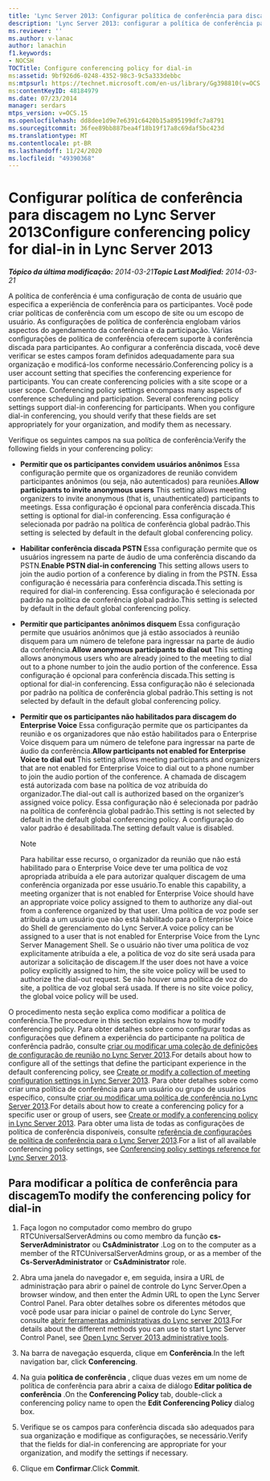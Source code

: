 ```yaml
---
title: 'Lync Server 2013: Configurar política de conferência para discagem'
description: 'Lync Server 2013: configurar a política de conferência para discagem.'
ms.reviewer: ''
ms.author: v-lanac
author: lanachin
f1.keywords:
- NOCSH
TOCTitle: Configure conferencing policy for dial-in
ms:assetid: 9bf926d6-0248-4352-98c3-9c5a333debbc
ms:mtpsurl: https://technet.microsoft.com/en-us/library/Gg398810(v=OCS.15)
ms:contentKeyID: 48184979
ms.date: 07/23/2014
manager: serdars
mtps_version: v=OCS.15
ms.openlocfilehash: dd8dee1d9e7e6391c6420b15a895199dfc7a8791
ms.sourcegitcommit: 36fee89bb887bea4f18b19f17a8c69daf5bc423d
ms.translationtype: MT
ms.contentlocale: pt-BR
ms.lasthandoff: 11/24/2020
ms.locfileid: "49390368"
---
```

# <a name="configure-conferencing-policy-for-dial-in-in-lync-server-2013"></a><span data-ttu-id="6a67c-103">Configurar política de conferência para discagem no Lync Server 2013</span><span class="sxs-lookup"><span data-stu-id="6a67c-103">Configure conferencing policy for dial-in in Lync Server 2013</span></span>

<div data-xmlns="http://www.w3.org/1999/xhtml">

<div class="topic" data-xmlns="http://www.w3.org/1999/xhtml" data-msxsl="urn:schemas-microsoft-com:xslt" data-cs="https://msdn.microsoft.com/">

<div data-asp="https://msdn2.microsoft.com/asp">



</div>

<div id="mainSection">

<div id="mainBody"><span data-ttu-id="6a67c-104">

<span> </span></span><span class="sxs-lookup"><span data-stu-id="6a67c-104">

<span> </span></span></span>

<span data-ttu-id="6a67c-105">_**Tópico da última modificação:** 2014-03-21_</span><span class="sxs-lookup"><span data-stu-id="6a67c-105">_**Topic Last Modified:** 2014-03-21_</span></span>

<span data-ttu-id="6a67c-p101">A política de conferência é uma configuração de conta de usuário que especifica a experiência de conferência para os participantes. Você pode criar políticas de conferência com um escopo de site ou um escopo de usuário. As configurações de política de conferência englobam vários aspectos do agendamento da conferência e da participação. Várias configurações de política de conferência oferecem suporte à conferência discada para participantes. Ao configurar a conferência discada, você deve verificar se estes campos foram definidos adequadamente para sua organização e modificá-los conforme necessário.</span><span class="sxs-lookup"><span data-stu-id="6a67c-p101">Conferencing policy is a user account setting that specifies the conferencing experience for participants. You can create conferencing policies with a site scope or a user scope. Conferencing policy settings encompass many aspects of conference scheduling and participation. Several conferencing policy settings support dial-in conferencing for participants. When you configure dial-in conferencing, you should verify that these fields are set appropriately for your organization, and modify them as necessary.</span></span>

<span data-ttu-id="6a67c-111">Verifique os seguintes campos na sua política de conferência:</span><span class="sxs-lookup"><span data-stu-id="6a67c-111">Verify the following fields in your conferencing policy:</span></span>

  - <span data-ttu-id="6a67c-112">**Permitir que os participantes convidem usuários anônimos**   Essa configuração permite que os organizadores de reunião convidem participantes anônimos (ou seja, não autenticados) para reuniões.</span><span class="sxs-lookup"><span data-stu-id="6a67c-112">**Allow participants to invite anonymous users**   This setting allows meeting organizers to invite anonymous (that is, unauthenticated) participants to meetings.</span></span> <span data-ttu-id="6a67c-113">Essa configuração é opcional para conferência discada.</span><span class="sxs-lookup"><span data-stu-id="6a67c-113">This setting is optional for dial-in conferencing.</span></span> <span data-ttu-id="6a67c-114">Essa configuração é selecionada por padrão na política de conferência global padrão.</span><span class="sxs-lookup"><span data-stu-id="6a67c-114">This setting is selected by default in the default global conferencing policy.</span></span>

  - <span data-ttu-id="6a67c-115">**Habilitar conferência discada PSTN**   Essa configuração permite que os usuários ingressem na parte de áudio de uma conferência discando da PSTN.</span><span class="sxs-lookup"><span data-stu-id="6a67c-115">**Enable PSTN dial-in conferencing**   This setting allows users to join the audio portion of a conference by dialing in from the PSTN.</span></span> <span data-ttu-id="6a67c-116">Essa configuração é necessária para conferência discada.</span><span class="sxs-lookup"><span data-stu-id="6a67c-116">This setting is required for dial-in conferencing.</span></span> <span data-ttu-id="6a67c-117">Essa configuração é selecionada por padrão na política de conferência global padrão.</span><span class="sxs-lookup"><span data-stu-id="6a67c-117">This setting is selected by default in the default global conferencing policy.</span></span>

  - <span data-ttu-id="6a67c-118">**Permitir que participantes anônimos disquem**   Essa configuração permite que usuários anônimos que já estão associados à reunião disquem para um número de telefone para ingressar na parte de áudio da conferência.</span><span class="sxs-lookup"><span data-stu-id="6a67c-118">**Allow anonymous participants to dial out**   This setting allows anonymous users who are already joined to the meeting to dial out to a phone number to join the audio portion of the conference.</span></span> <span data-ttu-id="6a67c-119">Essa configuração é opcional para conferência discada.</span><span class="sxs-lookup"><span data-stu-id="6a67c-119">This setting is optional for dial-in conferencing.</span></span> <span data-ttu-id="6a67c-120">Essa configuração não é selecionada por padrão na política de conferência global padrão.</span><span class="sxs-lookup"><span data-stu-id="6a67c-120">This setting is not selected by default in the default global conferencing policy.</span></span>

  - <span data-ttu-id="6a67c-121">**Permitir que os participantes não habilitados para discagem do Enterprise Voice**   Essa configuração permite que os participantes da reunião e os organizadores que não estão habilitados para o Enterprise Voice disquem para um número de telefone para ingressar na parte de áudio da conferência.</span><span class="sxs-lookup"><span data-stu-id="6a67c-121">**Allow participants not enabled for Enterprise Voice to dial out**   This setting allows meeting participants and organizers that are not enabled for Enterprise Voice to dial out to a phone number to join the audio portion of the conference.</span></span> <span data-ttu-id="6a67c-122">A chamada de discagem está autorizada com base na política de voz atribuída do organizador.</span><span class="sxs-lookup"><span data-stu-id="6a67c-122">The dial-out call is authorized based on the organizer’s assigned voice policy.</span></span> <span data-ttu-id="6a67c-123">Essa configuração não é selecionada por padrão na política de conferência global padrão.</span><span class="sxs-lookup"><span data-stu-id="6a67c-123">This setting is not selected by default in the default global conferencing policy.</span></span> <span data-ttu-id="6a67c-124">A configuração do valor padrão é desabilitada.</span><span class="sxs-lookup"><span data-stu-id="6a67c-124">The setting default value is disabled.</span></span>
    
    <div>
    

    > [!NOTE]  
    > <span data-ttu-id="6a67c-125">Para habilitar esse recurso, o organizador da reunião que não está habilitado para o Enterprise Voice deve ter uma política de voz apropriada atribuída a ele para autorizar qualquer discagem de uma conferência organizada por esse usuário.</span><span class="sxs-lookup"><span data-stu-id="6a67c-125">To enable this capability, a meeting organizer that is not enabled for Enterprise Voice should have an appropriate voice policy assigned to them to authorize any dial-out from a conference organized by that user.</span></span> <span data-ttu-id="6a67c-126">Uma política de voz pode ser atribuída a um usuário que não está habilitado para o Enterprise Voice do Shell de gerenciamento do Lync Server.</span><span class="sxs-lookup"><span data-stu-id="6a67c-126">A voice policy can be assigned to a user that is not enabled for Enterprise Voice from the Lync Server Management Shell.</span></span> <span data-ttu-id="6a67c-127">Se o usuário não tiver uma política de voz explicitamente atribuída a ele, a política de voz do site será usada para autorizar a solicitação de discagem.</span><span class="sxs-lookup"><span data-stu-id="6a67c-127">If the user does not have a voice policy explicitly assigned to him, the site voice policy will be used to authorize the dial-out request.</span></span> <span data-ttu-id="6a67c-128">Se não houver uma política de voz do site, a política de voz global será usada.&nbsp;</span><span class="sxs-lookup"><span data-stu-id="6a67c-128">If there is no site voice policy, the global voice policy will be used.&nbsp;</span></span>

    
    </div>

<span data-ttu-id="6a67c-129">O procedimento nesta seção explica como modificar a política de conferência.</span><span class="sxs-lookup"><span data-stu-id="6a67c-129">The procedure in this section explains how to modify conferencing policy.</span></span> <span data-ttu-id="6a67c-130">Para obter detalhes sobre como configurar todas as configurações que definem a experiência do participante na política de conferência padrão, consulte [criar ou modificar uma coleção de definições de configuração de reunião no Lync Server 2013](lync-server-2013-create-or-modify-a-collection-of-meeting-configuration-settings.md).</span><span class="sxs-lookup"><span data-stu-id="6a67c-130">For details about how to configure all of the settings that define the participant experience in the default conferencing policy, see [Create or modify a collection of meeting configuration settings in Lync Server 2013](lync-server-2013-create-or-modify-a-collection-of-meeting-configuration-settings.md).</span></span> <span data-ttu-id="6a67c-131">Para obter detalhes sobre como criar uma política de conferência para um usuário ou grupo de usuários específico, consulte [criar ou modificar uma política de conferência no Lync Server 2013](lync-server-2013-create-or-modify-a-conferencing-policy.md).</span><span class="sxs-lookup"><span data-stu-id="6a67c-131">For details about how to create a conferencing policy for a specific user or group of users, see [Create or modify a conferencing policy in Lync Server 2013](lync-server-2013-create-or-modify-a-conferencing-policy.md).</span></span> <span data-ttu-id="6a67c-132">Para obter uma lista de todas as configurações de política de conferência disponíveis, consulte [referência de configurações de política de conferência para o Lync Server 2013](lync-server-2013-conferencing-policy-settings-reference.md).</span><span class="sxs-lookup"><span data-stu-id="6a67c-132">For a list of all available conferencing policy settings, see [Conferencing policy settings reference for Lync Server 2013](lync-server-2013-conferencing-policy-settings-reference.md).</span></span>

<div>

## <a name="to-modify-the-conferencing-policy-for-dial-in"></a><span data-ttu-id="6a67c-133">Para modificar a política de conferência para discagem</span><span class="sxs-lookup"><span data-stu-id="6a67c-133">To modify the conferencing policy for dial-in</span></span>

1.  <span data-ttu-id="6a67c-134">Faça logon no computador como membro do grupo RTCUniversalServerAdmins ou como membro da função **cs-ServerAdministrator** ou **CsAdministrator** .</span><span class="sxs-lookup"><span data-stu-id="6a67c-134">Log on to the computer as a member of the RTCUniversalServerAdmins group, or as a member of the **Cs-ServerAdministrator** or **CsAdministrator** role.</span></span>

2.  <span data-ttu-id="6a67c-135">Abra uma janela do navegador e, em seguida, insira a URL de administração para abrir o painel de controle do Lync Server.</span><span class="sxs-lookup"><span data-stu-id="6a67c-135">Open a browser window, and then enter the Admin URL to open the Lync Server Control Panel.</span></span> <span data-ttu-id="6a67c-136">Para obter detalhes sobre os diferentes métodos que você pode usar para iniciar o painel de controle do Lync Server, consulte [abrir ferramentas administrativas do Lync server 2013](lync-server-2013-open-lync-server-administrative-tools.md).</span><span class="sxs-lookup"><span data-stu-id="6a67c-136">For details about the different methods you can use to start Lync Server Control Panel, see [Open Lync Server 2013 administrative tools](lync-server-2013-open-lync-server-administrative-tools.md).</span></span>

3.  <span data-ttu-id="6a67c-137">Na barra de navegação esquerda, clique em **Conferência**.</span><span class="sxs-lookup"><span data-stu-id="6a67c-137">In the left navigation bar, click **Conferencing**.</span></span>

4.  <span data-ttu-id="6a67c-138">Na guia **política de conferência** , clique duas vezes em um nome de política de conferência para abrir a caixa de diálogo **Editar política de conferência** .</span><span class="sxs-lookup"><span data-stu-id="6a67c-138">On the **Conferencing Policy** tab, double-click a conferencing policy name to open the **Edit Conferencing Policy** dialog box.</span></span>

5.  <span data-ttu-id="6a67c-139">Verifique se os campos para conferência discada são adequados para sua organização e modifique as configurações, se necessário.</span><span class="sxs-lookup"><span data-stu-id="6a67c-139">Verify that the fields for dial-in conferencing are appropriate for your organization, and modify the settings if necessary.</span></span>

6.  <span data-ttu-id="6a67c-140">Clique em **Confirmar**.</span><span class="sxs-lookup"><span data-stu-id="6a67c-140">Click **Commit**.</span></span>

<span data-ttu-id="6a67c-141"></div>

</div>

<span> </span>

</div>

</div>

</span><span class="sxs-lookup"><span data-stu-id="6a67c-141"></div>

</div>

<span> </span>

</div>

</div>

</span></span></div>

